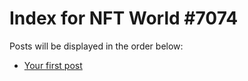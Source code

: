 # Index for NFT World #7074
Posts will be displayed in the order below:

- [Your first post](./001-first.md)

